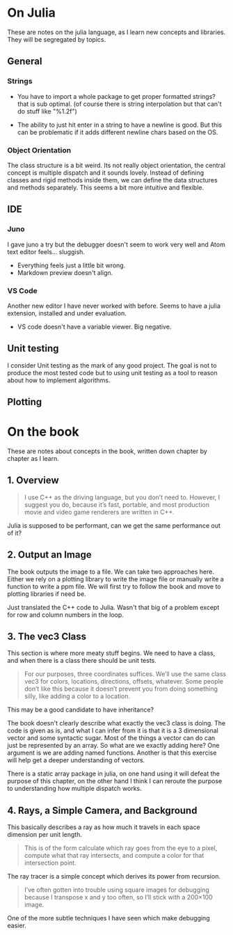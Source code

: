 # On Julia

These are notes on the julia language, as I learn new concepts and libraries. They will be segregated by topics.

## General

### Strings
- You have to import a whole package to get proper formatted strings? that is sub optimal. (of course there is string interpolation but that can't do stuff like "%1.2f")

- The ability to just hit enter in a string to have a newline is good. But this can be problematic if it adds different newline chars based on the OS.

### Object Orientation

The class structure is a bit weird. Its not really object orientation, the central concept is multiple dispatch and it sounds lovely. Instead of defining classes and rigid methods inside them, we can define the data structures and methods separately. This seems a bit more intuitive and flexible. 

## IDE

### Juno

I gave juno a try but the debugger doesn't seem to work very well and Atom text editor feels... sluggish.
- Everything feels just a little bit wrong.
- Markdown preview doesn't align.

### VS Code
Another new editor I have never worked with before. Seems to have a julia extension, installed and under evaluation.

- VS code doesn't have a variable viewer. Big negative.

## Unit testing
I consider Unit testing as the mark of any good project. The goal is not to produce the most tested code but to using unit testing as a tool to reason about how to implement algorithms.

## Plotting

# On the book
These are notes about concepts in the book, written down chapter by chapter as I learn.
## 1. Overview
>  I use C++ as the driving language, but you don’t need to. However, I suggest you do, because it’s fast, portable, and most production movie and video game renderers are written in C++.

Julia is supposed to be performant, can we get the same performance out of it?

## 2. Output an Image

The book outputs the image to a file. We can take two approaches here. Either we rely on a plotting library to write the image file or manually write a function to write a ppm file. We will first try to follow the book and move to plotting libraries if need be.

Just translated the C++ code to Julia. Wasn't that big of a problem except for row and column numbers in the loop.

## 3. The vec3 Class

This section is where more meaty stuff begins. We need to have a class, and when there is a class there should be unit tests.

> For our purposes, three coordinates suffices. We’ll use the same class vec3 for colors, locations, directions, offsets, whatever. Some people don’t like this because it doesn’t prevent you from doing something silly, like adding a color to a location.

This may be a good candidate to have inheritance?

The book doesn't clearly describe what exactly the vec3 class is doing. The code is given as is, and what I can infer from it is that it is a 3 dimensional vector and some syntactic sugar. Most of the things a vector can do can just be represented by an array. So what are we exactly adding here? One argument is we are adding named functions. Another is that this exercise will help get a deeper understanding of vectors.

There is a static array package in julia, on one hand using it will defeat the purpose of this chapter, on the other hand I think I can reroute the purpose to understanding how multiple dispatch works.

## 4. Rays, a Simple Camera, and Background

This basically describes a ray as how much it travels in each space dimension per unit length.

>This is of the form calculate which ray goes from the eye to a pixel, compute what that ray intersects, and compute a color for that intersection point.

The ray tracer is a simple concept which derives its power from recursion.

>I’ve often gotten into trouble using square images for debugging because I transpose x and y too often, so I’ll stick with a 200×100 image.

One of the more subtle techniques I have seen which make debugging easier.
